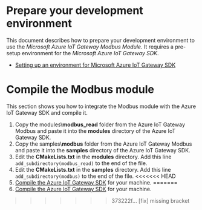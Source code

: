 # Prepare your development environment

This document describes how to prepare your development environment to use the *Microsoft Azure IoT Gateway Modbus Module*. It requires a pre-setup environment for the *Microsoft Azure IoT Gateway SDK*.

- [Setting up an environment for Microsoft Azure IoT Gateway SDK](https://github.com/Azure/azure-iot-gateway-sdk/blob/master/doc/devbox_setup.md)

# Compile the Modbus module

This section shows you how to integrate the Modbus module with the Azure IoT Gateway SDK and compile it.

1. Copy the modules\\**modbus_read** folder from the Azure IoT Gateway Modbus and paste it into the **modules** directory of the Azure IoT Gateway SDK.
2. Copy the samples\\**modbus** folder from the Azure IoT Gateway Modbus and paste it into the **samples** directory of the Azure IoT Gateway SDK.
3. Edit the **CMakeLists.txt** in the **modules** directory. Add this line `add_subdirectory(modbus_read)` to the end of the file.
4. Edit the **CMakeLists.txt** in the **samples** directory. Add this line `add_subdirectory(modbus)` to the end of the file.
<<<<<<< HEAD
5. [Compile the Azure IoT Gateway SDK](https://github.com/Azure/azure-iot-gateway-sdk/blob/master/doc/getting_started.md#how-to-build-the-sample) for your machine.
=======
5. [Compile the Azure IoT Gateway SDK](https://github.com/Azure/azure-iot-gateway-sdk/blob/master/samples/hello_world/README.md#how-to-build-the-sample) for your machine.
>>>>>>> 373222f... [fix] missing bracket
